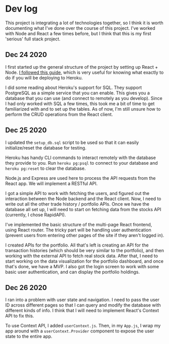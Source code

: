 # Dev log
This project is integrating a lot of technologies together, so I think it is worth documenting what I've done over the course of this project. I've worked with Node and React a few times before, but I think that this is my first 'serious' full stack project. 

## Dec 24 2020
I first started up the general structure of the project by setting up React + Node. [I followed this guide](https://github.com/mars/heroku-cra-node), which is very useful for knowing what exactly to do if you will be deploying to Heroku. 

I did some reading about Heroku's support for SQL. They support PostgreSQL as a simple service that you can enable. This gives you a database that you can use (and connect to remotely as you develop). Since I had only worked with SQL a few times, this took me a bit of time to get familiarized with and to set up the tables. As of now, I'm still unsure how to perform the CRUD operations from the React client. 

## Dec 25 2020
I updated the  `setup_db.sql` script to be used so that it can easily initialize/reset the database for testing.

Heroku has handy CLI commands to interact remotely with the database they provide to you. Run `heroku pg:psql` to connect to your database and `heroku pg:reset` to clear the database. 

Node.js and Express are used here to process the API requests from the React app. We will implement a RESTful API. 

I got a simple API to work with fetching the users, and figured out the interaction between the Node backend and the React client. Now, I need to write out all the other trade history / portfolio APIs. Once we have the database all set up, I will need to start on fetching data from the stocks API (currently, I chose RapidAPI). 

I've implemented the basic structure of the multi-page React frontend, using React router. The tricky part will be handling user authentication (prevent users from entering other pages of the site if they aren't logged in). 

I created APIs for the portfolio. All that's left is creating an API for the transaction histories (which should be very similar to the portfolio), and then working with the external API to fetch real stock data. After that, I need to start working on the data visualization for the portfolio dashboard, and once that's done, we have a MVP. I also got the login screen to work with some basic user authentication, and can display the portfolio holdings. 

## Dec 26 2020
I ran into a problem with user state and navigation. I need to pass the user ID across different pages so that I can query and modify the database with different kinds of info. I think that I will need to implement React's Context API to fix this. 

To use Context API, I added `userContext.js`. Then, in my `App.js`, I wrap my app around with a `userContext.Provider` component to expose the user state to the entire app. 